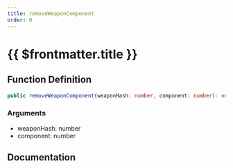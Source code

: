 ```yaml
---
title: removeWeaponComponent
order: 0
---
```


# {{ $frontmatter.title }}

## Function Definition

```ts
public removeWeaponComponent(weaponHash: number, component: number): void;
```

### Arguments

* weaponHash: number
* component: number

## Documentation

<!--@include: ./parts/removeWeaponComponent.md-->
